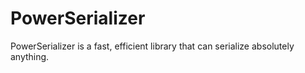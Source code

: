 # PowerSerializer
 PowerSerializer is a fast, efficient library that can serialize absolutely anything.
